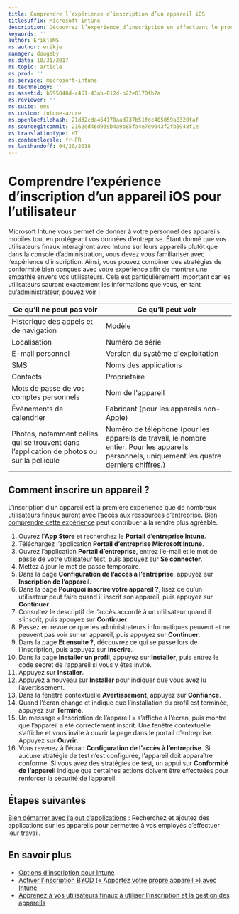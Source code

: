 ```yaml
---
title: Comprendre l’expérience d’inscription d’un appareil iOS
titlesuffix: Microsoft Intune
description: Découvrez l’expérience d’inscription en effectuant le processus d’inscription complet d’un appareil iOS.
keywords: ''
author: ErikjeMS
ms.author: erikje
manager: dougeby
ms.date: 10/31/2017
ms.topic: article
ms.prod: ''
ms.service: microsoft-intune
ms.technology: ''
ms.assetid: b595848d-c451-43ab-812d-b22e0170fb7a
ms.reviewer: ''
ms.suite: ems
ms.custom: intune-azure
ms.openlocfilehash: 21d32cda464170aad737b51fdc405059a8320faf
ms.sourcegitcommit: 2162ed46d939b4a9b85fa4e7e9943f2fb5948f1e
ms.translationtype: HT
ms.contentlocale: fr-FR
ms.lasthandoff: 04/20/2018
---
```

# <a name="understand-the-users-experience-enrolling-an-ios-device"></a>Comprendre l’expérience d’inscription d’un appareil iOS pour l’utilisateur

Microsoft Intune vous permet de donner à votre personnel des appareils mobiles tout en protégeant vos données d’entreprise. Étant donné que vos utilisateurs finaux interagiront avec Intune sur leurs appareils plutôt que dans la console d’administration, vous devez vous familiariser avec l’expérience d’inscription. Ainsi, vous pouvez combiner des stratégies de conformité bien conçues avec votre expérience afin de montrer une empathie envers vos utilisateurs. Cela est particulièrement important car les utilisateurs sauront exactement les informations que vous, en tant qu’administrateur, pouvez voir :

| Ce qu’il ne peut pas voir | Ce qu’il peut voir |
|---|---|
| Historique des appels et de navigation | Modèle |
| Localisation | Numéro de série |
| E-mail personnel | Version du système d'exploitation |
| SMS | Noms des applications |
| Contacts | Propriétaire |
| Mots de passe de vos comptes personnels | Nom de l'appareil |
| Événements de calendrier | Fabricant (pour les appareils non-Apple) |
| Photos, notamment celles qui se trouvent dans l’application de photos ou sur la pellicule | Numéro de téléphone (pour les appareils de travail, le nombre entier. Pour les appareils personnels, uniquement les quatre derniers chiffres.) |

## <a name="how-do-i-enroll-a-device"></a>Comment inscrire un appareil ?

L’inscription d’un appareil est la première expérience que de nombreux utilisateurs finaux auront avec l’accès aux ressources d’entreprise. [Bien comprendre cette expérience](end-user-educate.md) peut contribuer à la rendre plus agréable.

1. Ouvrez l’**App Store** et recherchez le **Portail d’entreprise Intune**.
2. Téléchargez l’application **Portail d’entreprise Microsoft Intune**.
3. Ouvrez l’application **Portail d’entreprise**, entrez l’e-mail et le mot de passe de votre utilisateur test, puis appuyez sur **Se connecter**.
4. Mettez à jour le mot de passe temporaire.
5. Dans la page **Configuration de l’accès à l’entreprise**, appuyez sur **Inscription de l’appareil**.
6. Dans la page **Pourquoi inscrire votre appareil ?**, lisez ce qu’un utilisateur peut faire quand il inscrit son appareil, puis appuyez sur **Continuer**.
7. Consultez le descriptif de l’accès accordé à un utilisateur quand il s’inscrit, puis appuyez sur **Continuer**.
8. Passez en revue ce que les administrateurs informatiques peuvent et ne peuvent pas voir sur un appareil, puis appuyez sur **Continuer**.
9. Dans la page **Et ensuite ?**, découvrez ce qui se passe lors de l’inscription, puis appuyez sur **Inscrire**.
10. Dans la page **Installer un profil**, appuyez sur **Installer**, puis entrez le code secret de l’appareil si vous y êtes invité.
11. Appuyez sur **Installer**.
12. Appuyez à nouveau sur **Installer** pour indiquer que vous avez lu l’avertissement.
13. Dans la fenêtre contextuelle **Avertissement**, appuyez sur **Confiance**.
14. Quand l’écran change et indique que l’installation du profil est terminée, appuyez sur **Terminé**.
15. Un message « Inscription de l’appareil » s’affiche à l’écran, puis montre que l’appareil a été correctement inscrit. Une fenêtre contextuelle s’affiche et vous invite à ouvrir la page dans le portail d’entreprise. Appuyez sur **Ouvrir**.
16. Vous revenez à l’écran **Configuration de l’accès à l’entreprise**. Si aucune stratégie de test n’est configurée, l’appareil doit apparaître conforme. Si vous avez des stratégies de test, un appui sur **Conformité de l’appareil** indique que certaines actions doivent être effectuées pour renforcer la sécurité de l’appareil.

## <a name="next-steps"></a>Étapes suivantes

[Bien démarrer avec l’ajout d’applications](get-started-apps.md) : Recherchez et ajoutez des applications sur les appareils pour permettre à vos employés d’effectuer leur travail.

## <a name="learn-more"></a>En savoir plus

* [Options d’inscription pour Intune](enrollment-options.md)
* [Activer l’inscription BYOD (« Apportez votre propre appareil ») avec Intune](byod-enable.md)
* [Apprenez à vos utilisateurs finaux à utiliser l’inscription et la gestion des appareils](end-user-educate.md)
